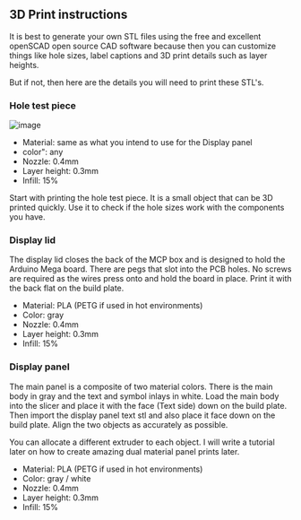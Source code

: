 ## 3D Print instructions

It is best to generate your own STL files using the free and excellent openSCAD open source CAD software because then you can customize things like hole sizes, label captions and 3D print details such as layer heights.

But if not, then here are the details you will need to print these STL's.

### Hole test piece
![image](https://user-images.githubusercontent.com/1192916/190273148-bfafa799-c9ca-4006-8779-e3d022ad6497.png)

- Material: same as what you intend to use for the Display panel
- color": any
- Nozzle: 0.4mm
- Layer height: 0.3mm
- Infill: 15%

Start with printing the hole test piece. It is a small object that can be 3D printed quickly. Use it to check if the hole sizes work with the components you have.

### Display lid

The display lid closes the back of the MCP box and is designed to hold the Arduino Mega board. There are pegs that slot into the PCB holes. No screws are required as the wires press onto and hold the board in place.
Print it with the back flat on the build plate.

- Material: PLA (PETG if used in hot environments)
- Color: gray
- Nozzle: 0.4mm
- Layer height: 0.3mm
- Infill: 15%

### Display panel
The main panel is a composite of two material colors. There is the main body in gray and the text and symbol inlays in white.
Load the main body into the slicer and place it with the face (Text side) down on the build plate. Then import the display panel text stl and also place it face down on the build plate.
Align the two objects as accurately as possible.

You can allocate a different extruder to each object. I will write a tutorial later on how to create amazing dual material panel prints later.

- Material: PLA (PETG if used in hot environments)
- Color: gray / white
- Nozzle: 0.4mm
- Layer height: 0.3mm
- Infill: 15%
